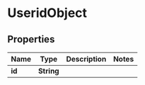 
# UseridObject

## Properties
Name | Type | Description | Notes
------------ | ------------- | ------------- | -------------
**id** | **String** |  | 



